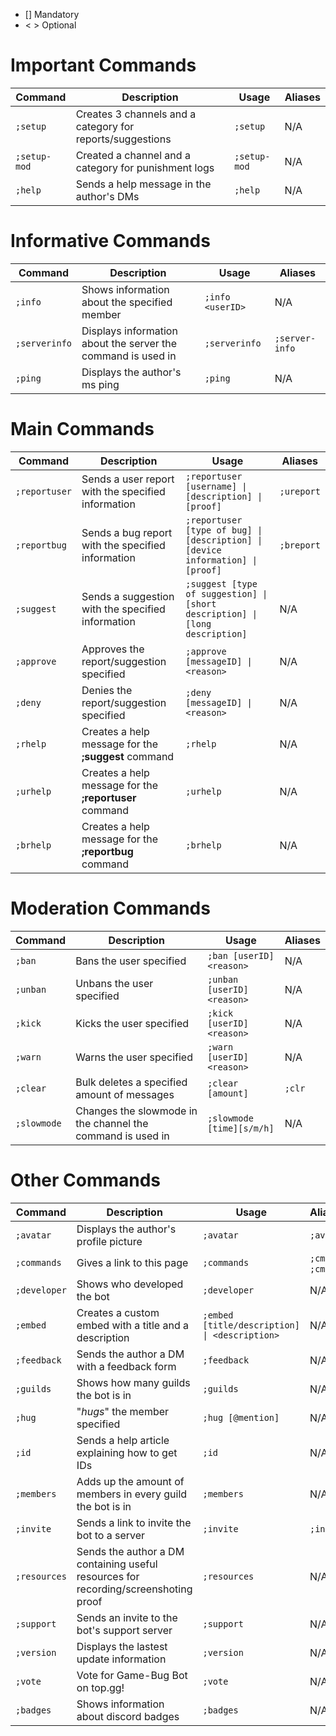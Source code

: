 - [] Mandatory
- < > Optional

# Important Commands

| Command	| Description |	Usage |	Aliases |
| --- | --- | --- | --- |
| `;setup` | Creates 3 channels and a category for reports/suggestions | `;setup` | N/A |
| `;setup-mod` | Created a channel and a category for punishment logs | `;setup-mod` | N/A |
| `;help` | Sends a help message in the author's DMs | `;help` | N/A |

# Informative Commands

| Command	| Description |	Usage |	Aliases |
| --- | --- | --- | --- |
| `;info` | Shows information about the specified member | `;info <userID>` | N/A |
| `;serverinfo` | Displays information about the server the command is used in | `;serverinfo` | `;server-info` |
| `;ping` | Displays the author's ms ping | `;ping` | N/A |

# Main Commands

| Command	| Description |	Usage |	Aliases |
| --- | --- | --- | --- |
| `;reportuser` | Sends a user report with the specified information | `;reportuser [username] \| [description] \| [proof]` | `;ureport` |
| `;reportbug` | Sends a bug report with the specified information | `;reportuser [type of bug] \| [description] \| [device information] \| [proof]` | `;breport` |
| `;suggest` | Sends a suggestion with the specified information | `;suggest [type of suggestion] \| [short description] \| [long description]` | N/A |
| `;approve` | Approves the report/suggestion specified | `;approve [messageID] \| <reason>` | N/A |
| `;deny` | Denies the report/suggestion specified | `;deny [messageID] \| <reason>` | N/A |
| `;rhelp` | Creates a help message for the **;suggest** command | `;rhelp` | N/A |
| `;urhelp` | Creates a help message for the **;reportuser** command | `;urhelp` | N/A |
| `;brhelp` | Creates a help message for the **;reportbug** command | `;brhelp` | N/A |

# Moderation Commands

| Command	| Description |	Usage |	Aliases |
| --- | --- | --- | --- |
| `;ban` | Bans the user specified | `;ban [userID] <reason>` | N/A |
| `;unban` | Unbans the user specified | `;unban [userID] <reason>` | N/A |
| `;kick` | Kicks the user specified | `;kick [userID] <reason>` | N/A |
| `;warn` | Warns the user specified | `;warn [userID] <reason>` | N/A |
| `;clear` | Bulk deletes a specified amount of messages | `;clear [amount]` | `;clr` |
| `;slowmode` | Changes the slowmode in the channel the command is used in | `;slowmode [time][s/m/h]` | N/A |

# Other Commands

| Command	| Description |	Usage |	Aliases |
| --- | --- | --- | --- |
| `;avatar` | Displays the author's profile picture | `;avatar` | `;av` |
| `;commands` | Gives a link to this page | `;commands` | `;cmds`, `;cmd` |
| `;developer` | Shows who developed the bot | `;developer` | N/A |
| `;embed` | Creates a custom embed with a title and a description | `;embed [title/description] \| <description>` | N/A |
| `;feedback` | Sends the author a DM with a feedback form | `;feedback` | N/A |
| `;guilds` | Shows how many guilds the bot is in | `;guilds` | N/A |
| `;hug` | "*hugs*" the member specified | `;hug [@mention]` | N/A |
| `;id` | Sends a help article explaining how to get IDs | `;id` | N/A |
| `;members` | Adds up the amount of members in every guild the bot is in | `;members` | N/A |
| `;invite` | Sends a link to invite the bot to a server | `;invite` | `;inv` |
| `;resources` | Sends the author a DM containing useful resources for recording/screenshoting proof | `;resources` | N/A |
| `;support` | Sends an invite to the bot's support server | `;support` | N/A |
| `;version` | Displays the lastest update information | `;version` | N/A |
| `;vote` | Vote for Game-Bug Bot on top.gg! | `;vote` | N/A |
| `;badges` | Shows information about discord badges | `;badges` | N/A |
